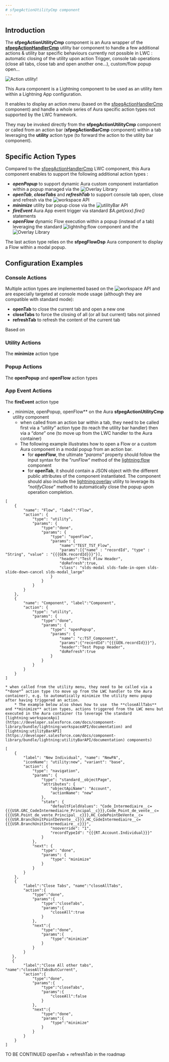 ```yaml
---
# sfpegActionUtilityCmp component
---
```


## Introduction

The **sfpegActionUtilityCmp** component is an Aura wrapper of the **[sfpegActionHandlerCmp](/help/sfpegActionHandlerCmp.md)**
utility bar component to handle a few additional actions & utility bar specific behaviours currently not possible in LWC :
automatic closing of the utility upon action Trigger, console tab operations (close all tabs, close tab and open another one...),
custom/flow popup open...

![Action utility!](/media/sfpegActionUtility.png) 



This Aura component is a Lightning component to be used as an utility item within
a Lightning App configuration.

It enables to display an action menu (based on the
[sfpegActionHandlerCmp](/help/sfpegActionHandlerCmp.md)
component) and handle a whole series of Aura specific action types not supported by the LWC framework.

They may be invoked directly from the **sfpegActionUtilityCmp** component or called from an action bar 
(**sfpegActionBarCmp** component) within a tab leveraging the **utility** action type (to forward the 
action to the utility bar component). 


## Specific Action Types

Compared to the [sfpegActionHandlerCmp](/help/sfpegActionHandlerCmp.md) LWC component,
this Aura component enables to support the following additional action types :
* _**openPopup**_ to support dynamic Aura custom component instantiation within a popup managed via the
![Overlay Library](https://developer.salesforce.com/docs/component-library/bundle/lightning:overlayLibrary/documentation)
* _**openTab**_, _**closeTabs**_ and _**refreshTab**_ to support console tab open, close and refresh via the
![workspace API](https://developer.salesforce.com/docs/component-library/bundle/lightning:workspaceAPI/documentation)
* _**minimize**_ utility bar popup close via the
![utilityBar API](https://developer.salesforce.com/docs/component-library/bundle/lightning:utilityBarAPI/documentation)
* _**fireEvent**_ Aura App event trigger via standard _$A.get(xxx).fire()_ statements
* _**openFlow**_ dynamic Flow execution within a popup (instead of a tab) leveraging the standard
![lightnihg:flow](https://developer.salesforce.com/docs/component-library/bundle/lightning:flow/documentation)
component and the
![Overlay Library](https://developer.salesforce.com/docs/component-library/bundle/lightning:overlayLibrary/documentation)  

The last action type relies on the **sfpegFlowDsp** Aura component to display a Flow within a modal popup.


## Configuration Examples

### Console Actions

Multiple action types are implemented based on the ![workspace API](https://developer.salesforce.com/docs/component-library/bundle/lightning:workspaceAPI/documentation) and are especially targeted at console mode usage (although they are compatible
with standard mode):
* **openTab** to close the current tab and open a new one
* **closeTabs** to force the closing of all (or all but current) tabs not pinned
* **refreshTab** to refresh the content of the current tab

Based on 

### Utility Actions
The **minimize** action type

### Popup Actions
The **openPopup** and **openFlow** action types 

### App Event Actions
The **fireEvent** action type

* , minimize, openPopup, openFlow** on the Aura **sfpegActionUtilityCmp** utility component
    * when called from an action bar within a tab, they need to be called first via a “*utility*” action type (to reach the utility bar handler) then via a “*done*” one (to move up from the LWC handler to the Aura container)
    * The following example illustrates how to open a Flow or a custom Aura component in a modal popup from an action bar.
        * for **openFlow**, the ultimate “*params*“ property should follow the input syntax for the ”*runFlow*“ method of the [lightning:flow](https://developer.salesforce.com/docs/component-library/bundle/lightning:flow/documentation) component 
        * for **openTab**, it should contain a JSON object with the different public attributes of the component instantiated. The component should also include the [lightning:overlay](https://developer.salesforce.com/docs/component-library/bundle/lightning:overlayLibrary/documentation) utility to leverage its “*notifyClose*” method to automatically close the popup upon operation completion.

```
[
    {
        "name": "Flow", "label":"Flow",
        "action": {
            "type": "utility",
            "params": {
                "type":"done",
                "params": {
                    "type": "openFlow",
                    "params": {
                        "name":"TEST_TST_Flow",
                        "params":[{"name" : "recordId", "type" : "String", "value" : "{{{GEN.recordId}}}"}],
                        "header":"Test Flow Header",
                        "doRefresh":true,
                        "class": "slds-modal slds-fade-in-open slds-slide-down-cancel slds-modal_large"
                    }
                }
            }
        }
    },
    {
        "name": "Component", "label":"Component",
        "action": {
            "type": "utility",
            "params": {
                "type":"done",
                "params": {
                    "type": "openPopup",
                    "params": {
                        "name": "c:TST_Component",
                        "params":{"recordId":"{{{GEN.recordId}}}"},
                        "header":"Test Popup Header",
                        "doRefresh":true
                    }
                }
            }
        }
    }
]
```

    * when called from the utility menu, they need to be called via a “*done*” action type (to move up from the LWC handler to the Aura container), e.g. to automatically minimize the utility menu popup after having triggered an action.
        * The example below also shows how to use  the **closeAllTabs** and **minimize** action types, actions triggered from the LWC menu but executed in the Aura container (to leverage the standard [lightning:workspaceApi](https://developer.salesforce.com/docs/component-library/bundle/lightning:workspaceAPI/documentation) and [lightning:utilityBarAPI](https://developer.salesforce.com/docs/component-library/bundle/lightning:utilityBarAPI/documentation) components)

```
[
    {
        "label": "New Individual", "name": "NewPA",
        "iconName": "utility:new", "variant": "base",
        "action": {
            "type": "navigation",
            "params": {
                "type": "standard__objectPage",
                "attributes": {
                    "objectApiName": "Account",
                    "actionName": "new"
                },
                "state": {
                    "defaultFieldValues": "Code_Intermediaire__c={{{USR.GRC_CodeIntermediaire_Principal__c}}},Code_Point_de_vente__c={{{USR.Point_de_vente_Principal__c}}},HC_CodePointDeVente__c={{{USR.BranchUnitPointDeVente__c}}},HC_CodeIntermediaire__c={{{USR.BranchUnitIntermediaire__c}}}",
                    "nooverride": "1",
                    "recordTypeId": "{{{RT.Account.Individual}}}"
                }
            },
            "next": {
                "type": "done",
                "params": {
                    "type": "minimize"
                }
            }
        }
    },
    {
        "label":"Close Tabs", "name":"closeAllTabs",
        "action":{
            "type":"done",
            "params":{
                "type":"closeTabs",
                "params":{
                    "closeAll":true
                }
            },
            "next":{
                "type":"done",
                "params":{
                    "type":"minimize"
                }
            }
        }
   },
   {
        "label":"Close All other tabs", "name":"closeAllTabsButCurrent",
        "action":{
            "type":"done",
            "params":{
                "type":"closeTabs",
                "params":{
                    "closeAll":false
                }
            },
            "next":{
                "type":"done",
                "params":{
                    "type":"minimize"
                }
            }
        }
    }
]
```

TO BE CONTINUED
openTab + refreshTab in the roadmap